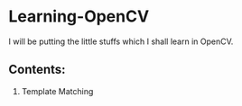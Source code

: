 # Learning-OpenCV
I will be putting the little stuffs which I shall learn in OpenCV.

## Contents:

1. Template Matching
